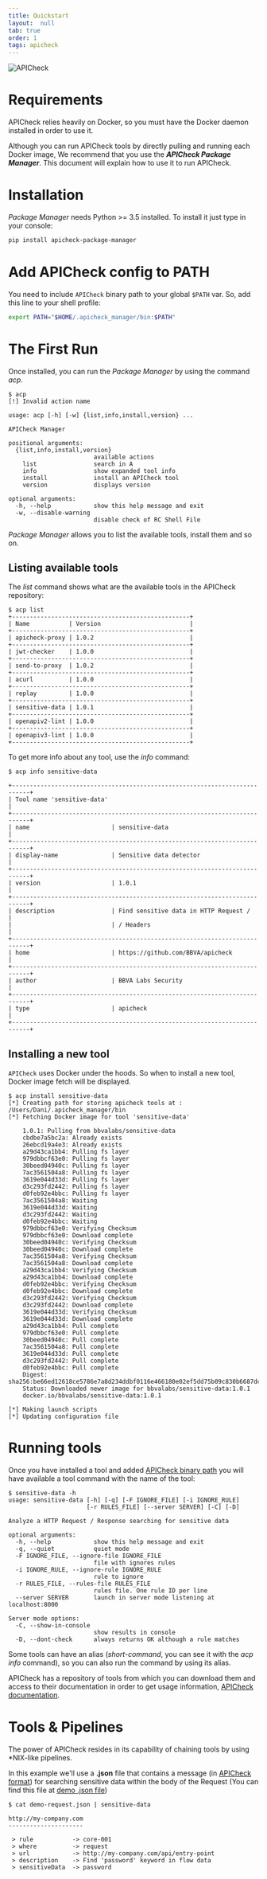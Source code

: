 ```yaml
---
title: Quickstart
layout:  null
tab: true
order: 1
tags: apicheck
---
```

![APICheck](/assets/images/apicheck-logo.png)

<a id="requirements"></a>
# Requirements

APICheck relies heavily on Docker, so you must have the Docker daemon installed
in order to use it.

Although you can run APICheck tools by directly pulling and running each Docker
image, We recommend that you use the ***APICheck Package Manager***. This
document will explain how to use it to run APICheck.

<a id="installation"></a>
# Installation

*Package Manager* needs Python >= 3.5 installed. To install it just type in
your console:

```bash
pip install apicheck-package-manager
```

<a id="add-config-to-path"></a>
# Add APICheck config to PATH

You need to include `APICheck` binary path to your global `$PATH` var. So, add this line to your shell profile:

```bash
export PATH="$HOME/.apicheck_manager/bin:$PATH"
```

<a id="the-first-run"></a>
# The First Run

Once installed, you can run the *Package Manager* by using the command *acp*.

```console
$ acp
[!] Invalid action name

usage: acp [-h] [-w] {list,info,install,version} ...

APICheck Manager

positional arguments:
  {list,info,install,version}
                        available actions
    list                search in A
    info                show expanded tool info
    install             install an APICheck tool
    version             displays version

optional arguments:
  -h, --help            show this help message and exit
  -w, --disable-warning
                        disable check of RC Shell File
```

*Package Manager* allows you to list the available tools, install them and so on.

## Listing available tools

The *list* command shows what are the available tools in the APICheck
repository:

```console
$ acp list
+--------------------------------------------------+
| Name           | Version                         |
+--------------------------------------------------+
| apicheck-proxy | 1.0.2                           |
+--------------------------------------------------+
| jwt-checker    | 1.0.0                           |
+--------------------------------------------------+
| send-to-proxy  | 1.0.2                           |
+--------------------------------------------------+
| acurl          | 1.0.0                           |
+--------------------------------------------------+
| replay         | 1.0.0                           |
+--------------------------------------------------+
| sensitive-data | 1.0.1                           |
+--------------------------------------------------+
| openapiv2-lint | 1.0.0                           |
+--------------------------------------------------+
| openapiv3-lint | 1.0.0                           |
+--------------------------------------------------+
````

To get more info about any tool, use the *info* command:

```console
$ acp info sensitive-data

+---------------------------------------------------------------------------+
| Tool name 'sensitive-data'                                                |
+---------------------------------------------------------------------------+
| name                       | sensitive-data                               |
+---------------------------------------------------------------------------+
| display-name               | Sensitive data detector                      |
+---------------------------------------------------------------------------+
| version                    | 1.0.1                                        |
+---------------------------------------------------------------------------+
| description                | Find sensitive data in HTTP Request /        |
|                            | / Headers                                    |
+---------------------------------------------------------------------------+
| home                       | https://github.com/BBVA/apicheck             |
+---------------------------------------------------------------------------+
| author                     | BBVA Labs Security                           |
+---------------------------------------------------------------------------+
| type                       | apicheck                                     |
+---------------------------------------------------------------------------+
```

## Installing a new tool

`APICheck` uses Docker under the hoods. So when to install a new tool, Docker image fetch will be displayed.

```console
$ acp install sensitive-data
[*] Creating path for storing apicheck tools at : /Users/Dani/.apicheck_manager/bin
[*] Fetching Docker image for tool 'sensitive-data'

    1.0.1: Pulling from bbvalabs/sensitive-data
    cbdbe7a5bc2a: Already exists
    26ebcd19a4e3: Already exists
    a29d43ca1bb4: Pulling fs layer
    979dbbcf63e0: Pulling fs layer
    30beed04940c: Pulling fs layer
    7ac3561504a8: Pulling fs layer
    3619e044d33d: Pulling fs layer
    d3c293fd2442: Pulling fs layer
    d0feb92e4bbc: Pulling fs layer
    7ac3561504a8: Waiting
    3619e044d33d: Waiting
    d3c293fd2442: Waiting
    d0feb92e4bbc: Waiting
    979dbbcf63e0: Verifying Checksum
    979dbbcf63e0: Download complete
    30beed04940c: Verifying Checksum
    30beed04940c: Download complete
    7ac3561504a8: Verifying Checksum
    7ac3561504a8: Download complete
    a29d43ca1bb4: Verifying Checksum
    a29d43ca1bb4: Download complete
    d0feb92e4bbc: Verifying Checksum
    d0feb92e4bbc: Download complete
    d3c293fd2442: Verifying Checksum
    d3c293fd2442: Download complete
    3619e044d33d: Verifying Checksum
    3619e044d33d: Download complete
    a29d43ca1bb4: Pull complete
    979dbbcf63e0: Pull complete
    30beed04940c: Pull complete
    7ac3561504a8: Pull complete
    3619e044d33d: Pull complete
    d3c293fd2442: Pull complete
    d0feb92e4bbc: Pull complete
    Digest: sha256:be66ed12618ce5786e7a8d234ddbf0116e466180e02ef5dd75b09c830b6687dc
    Status: Downloaded newer image for bbvalabs/sensitive-data:1.0.1
    docker.io/bbvalabs/sensitive-data:1.0.1

[*] Making launch scripts
[*] Updating configuration file
```

<a id="running-tools"></a>
# Running tools

Once you have installed a tool and added [APICheck binary path](https://bbva.github.io/apicheck/docs/quick-start#add-config-to-path) you will have available a tool command with the name of the tool:

```console
$ sensitive-data -h
usage: sensitive-data [-h] [-q] [-F IGNORE_FILE] [-i IGNORE_RULE]
                      [-r RULES_FILE] [--server SERVER] [-C] [-D]

Analyze a HTTP Request / Response searching for sensitive data

optional arguments:
  -h, --help            show this help message and exit
  -q, --quiet           quiet mode
  -F IGNORE_FILE, --ignore-file IGNORE_FILE
                        file with ignores rules
  -i IGNORE_RULE, --ignore-rule IGNORE_RULE
                        rule to ignore
  -r RULES_FILE, --rules-file RULES_FILE
                        rules file. One rule ID per line
  --server SERVER       launch in server mode listening at localhost:8000

Server mode options:
  -C, --show-in-console
                        show results in console
  -D, --dont-check      always returns OK although a rule matches
```

Some tools can have an alias (*short-command*, you can see it with the *acp info*
command), so you can also run the command by using its alias.

APICheck has a repository of tools from which you can download them and access to their documentation in order to get usage information, [APICheck documentation](https://bbva.github.io/apicheck/docs).

<a id="tools-and-pipelines"></a>
# Tools & Pipelines

The power of APICheck resides in its capability of chaining tools by using
*NIX-like pipelines.

In this example we'll use a **.json** file that contains a message (in [APICheck format](https://bbva.github.io/apicheck/docs/integrating-new-tools#apicheck-data-format)) for searching sensitive data within the body of the Request (You can find this file at [demo .json file](https://raw.githubusercontent.com/BBVA/apicheck/master/tools/sensitive-data/examples/request-password-in-response.json))  

```console
$ cat demo-request.json | sensitive-data

http://my-company.com
---------------------

 > rule           -> core-001
 > where          -> request
 > url            -> http://my-company.com/api/entry-point
 > description    -> Find 'password' keyword in flow data
 > sensitiveData  -> password
```
